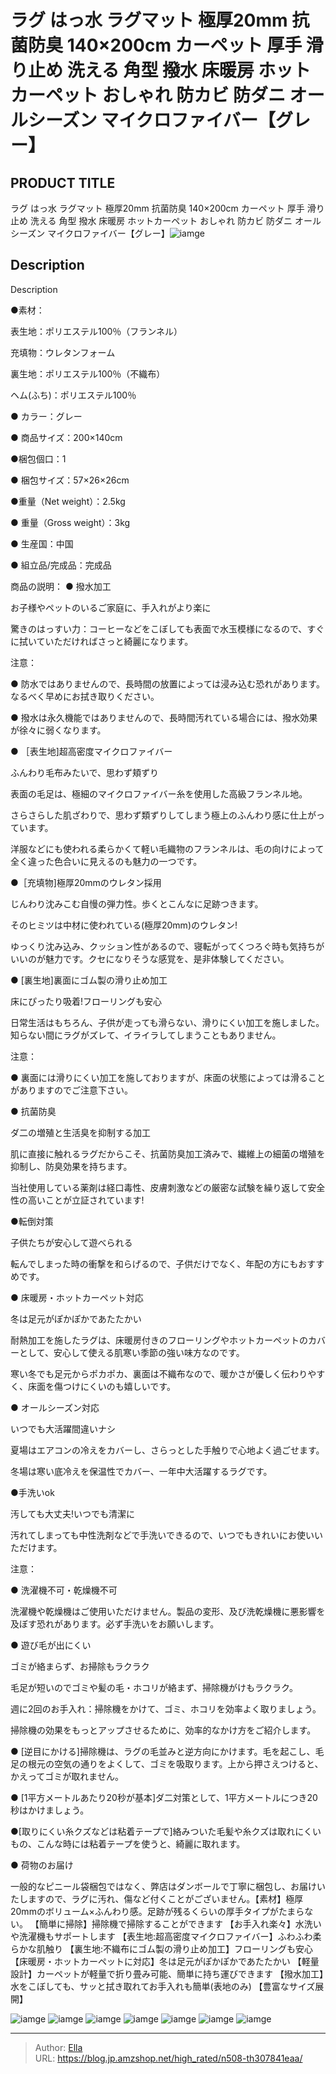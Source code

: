 # ラグ はっ水 ラグマット 極厚20mm 抗菌防臭 140×200cm カーペット 厚手 滑り止め 洗える 角型 撥水 床暖房 ホットカーペット おしゃれ 防カビ 防ダニ オールシーズン マイクロファイバー【グレー】


## PRODUCT TITLE 

ラグ はっ水 ラグマット 極厚20mm 抗菌防臭 140×200cm カーペット 厚手 滑り止め 洗える 角型 撥水 床暖房 ホットカーペット おしゃれ 防カビ 防ダニ オールシーズン マイクロファイバー【グレー】![iamge](https://b2bfiles1.gigab2b.cn/image/wkseller/304/地毯/20210706_388dc662ca7e117dd8fbd2a19a94f8d0.jpg)

## Description

Description

●素材：

表生地：ポリエステル100％（フランネル）

充填物：ウレタンフォーム

裏生地：ポリエステル100％（不織布）

ヘム(ふち)：ポリエステル100％

● カラー：グレー

● 商品サイズ：200×140cm

●梱包個口：1

● 梱包サイズ：57×26×26cm

●重量（Net weight）：2.5kg

● 重量（Gross weight）：3kg

● 生産国：中国

● 組立品/完成品：完成品

商品の説明：
● 撥水加工

お子様やペットのいるご家庭に、手入れがより楽に


驚きのはっすい力：コーヒーなどをこぼしても表面で水玉模様になるので、すぐに拭いていただければさっと綺麗になります。


注意：

● 防水ではありませんので、長時間の放置によっては浸み込む恐れがあります。なるべく早めにお拭き取りください。

● 撥水は永久機能ではありませんので、長時間汚れている場合には、撥水効果が徐々に弱くなります。



● ［表生地]超高密度マイクロファイバー　

ふんわり毛布みたいで、思わず頬ずり


表面の毛足は、極細のマイクロファイバー糸を使用した高級フランネル地。

さらさらした肌ざわりで、思わず類ずりしてしまう極上のふんわり感に仕上がっています。

洋服などにも使われる柔らかくて軽い毛織物のフランネルは、毛の向けによって全く違った色合いに見えるのも魅力の一つです。


●［充填物]極厚20mmのウレタン採用　

じんわり沈みこむ自慢の弾力性。歩くとこんなに足跡つきます。

そのヒミツは中材に使われている(極厚20mm)のウレタン!

ゆっくり沈み込み、クッション性があるので、寝転がってくつろぐ時も気持ちがいいのが魅力です。クセになりそうな感覚を、是非体験してください。


● [裏生地]裏面にゴム製の滑り止め加工

床にぴったり吸着!フローリングも安心


日常生活はもちろん、子供が走っても滑らない、滑りにくい加工を施しました。知らない間にラグがズレて、イライラしてしまうこともありません。


注意：

● 裏面には滑りにくい加工を施しておりますが、床面の状態によっては滑ることがありますのでご注意下さい。


● 抗菌防臭

ダ二の増殖と生活臭を抑制する加工


肌に直接に触れるラグだからこそ、抗菌防臭加工済みで、繊維上の細菌の増殖を抑制し、防臭効果を持ちます。


当社使用している薬剤は経口毒性、皮膚刺激などの厳密な試験を繰り返して安全性の高いことが立証されています!


●転倒対策

子供たちが安心して遊べられる


転んでしまった時の衝撃を和らげるので、子供だけでなく、年配の方にもおすすめです。


● 床暖房・ホットカーペット対応

冬は足元がぽかぽかであたたかい


耐熱加工を施したラグは、床暖房付きのフローリングやホットカーペットのカバーとして、安心して使える肌寒い季節の強い味方なのです。

寒い冬でも足元からポカポカ、裏面は不織布なので、暖かさが優しく伝わりやすく、床面を傷つけにくいのも嬉しいです。


● オールシーズン対応

いつでも大活躍間違いナシ


夏場はエアコンの冷えをカバーし、さらっとした手触りで心地よく過ごせます。

冬場は寒い底冷えを保温性でカバー、一年中大活躍するラグです。


●手洗いok

汚しても大丈夫!いつでも清潔に


汚れてしまっても中性洗剤などで手洗いできるので、いつでもきれいにお使いいただけます。


注意：

● 洗濯機不可・乾燥機不可

洗濯機や乾燥機はご使用いただけません。製品の変形、及び洗乾燥機に悪影響を及ぼす恐れがあります。必ず手洗いをお願いします。



● 遊び毛が出にくい

ゴミが絡まらず、お掃除もラクラク


毛足が短いのでゴミや髪の毛・ホコリが絡まず、掃除機がけもラクラク。


週に2回のお手入れ：掃除機をかけて、ゴミ、ホコリを効率よく取りましょう。

掃除機の効果をもっとアップさせるために、効率的なかけ方をご紹介します。


● [逆目にかける]掃除機は、ラグの毛並みと逆方向にかけます。毛を起こし、毛足の根元の空気の通りをよくして、ゴミを吸取ります。上から押さえつけると、かえってゴミが取れません。

● [1平方メートルあたり20秒が基本]ダ二対策として、1平方メートルにつき20秒はかけましょう。

●[取りにくい糸クズなどは粘着テープで]絡みついた毛髪や糸クズは取れにくいもの、こんな時には粘着テープを使うと、綺麗に取れます。


● 荷物のお届け

一般的なピニール袋梱包ではなく、弊店はダンボールで丁寧に梱包し、お届けいたしますので、ラグに汚れ、傷など付くことがございません。【素材】極厚20mmのボリューム×ふんわり感。足跡が残るくらいの厚手タイプがたまらない。
【簡単に掃除】掃除機で掃除することができます
【お手入れ楽々】水洗いや洗濯機もサポートします
【表生地:超高密度マイクロファイバー】ふわふわ柔らかな肌触り
【裏生地:不織布にゴム製の滑り止め加工】フローリングも安心
【床暖房・ホットカーペットに対応】冬は足元がぽかぽかであたたかい
【軽量設計】カーペットが軽量で折り畳み可能、簡単に持ち運びできます
【撥水加工】水をこぼしても、サッと拭き取れてお手入れも簡単(表地のみ)
【豊富なサイズ展開】

![iamge](https://b2bfiles1.gigab2b.cn/image/wkseller/304/地毯/20210706_3fa9d2d909ee025676f52924fe845dc2.JPG)
![iamge](https://b2bfiles1.gigab2b.cn/image/wkseller/304/地毯/20210706_5fb9776c02740ac488eb163142f12c98.JPG)
![iamge](https://b2bfiles1.gigab2b.cn/image/wkseller/304/地毯/20210706_63478a421d543c7ef6859c85d04636f2.JPG)
![iamge](https://b2bfiles1.gigab2b.cn/image/wkseller/304/地毯/20210706_8fb362e65fa078a4e5ca384e708271c7.JPG)
![iamge](nan)
![iamge](nan)
![iamge](nan)


---

> Author: [Ella](https://blog.jp.amzshop.net/)  
> URL: https://blog.jp.amzshop.net/high_rated/n508-th307841eaa/  

